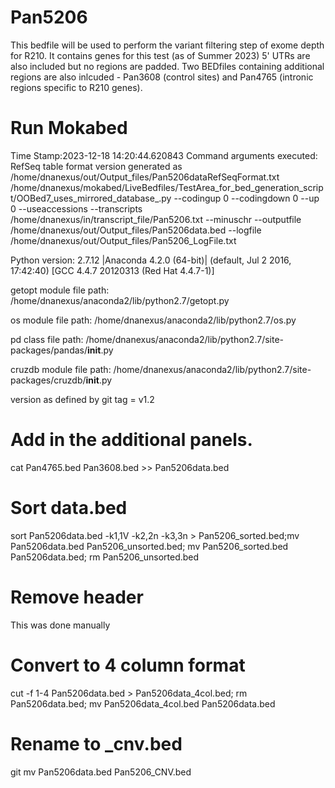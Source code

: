 # Pan5206
This bedfile will be used to perform the variant filtering step of exome depth for R210. It contains genes for this test (as of Summer 2023) 5' UTRs are also included but no regions are padded. Two BEDfiles containing additional regions are also inlcuded - Pan3608 (control sites) and Pan4765 (intronic regions specific to R210 genes).

# Run Mokabed
Time Stamp:2023-12-18 14:20:44.620843
Command arguments executed:
RefSeq table format version generated as /home/dnanexus/out/Output_files/Pan5206dataRefSeqFormat.txt
/home/dnanexus/mokabed/LiveBedfiles/TestArea_for_bed_generation_script/OOBed7_uses_mirrored_database_.py --codingup 0 --codingdown 0 --up 0 --useaccessions --transcripts /home/dnanexus/in/transcript_file/Pan5206.txt --minuschr --outputfile /home/dnanexus/out/Output_files/Pan5206data.bed --logfile /home/dnanexus/out/Output_files/Pan5206_LogFile.txt 

 Python version: 2.7.12 |Anaconda 4.2.0 (64-bit)| (default, Jul  2 2016, 17:42:40) 
[GCC 4.4.7 20120313 (Red Hat 4.4.7-1)]

 getopt module file path: /home/dnanexus/anaconda2/lib/python2.7/getopt.py

 os module file path: /home/dnanexus/anaconda2/lib/python2.7/os.py

 pd class file path: /home/dnanexus/anaconda2/lib/python2.7/site-packages/pandas/__init__.py

 cruzdb module file path: /home/dnanexus/anaconda2/lib/python2.7/site-packages/cruzdb/__init__.py

version as defined by git tag = v1.2

# Add in the additional panels.
cat Pan4765.bed Pan3608.bed >> Pan5206data.bed

# Sort data.bed
sort Pan5206data.bed -k1,1V -k2,2n -k3,3n > Pan5206_sorted.bed;mv Pan5206data.bed Pan5206_unsorted.bed; mv Pan5206_sorted.bed Pan5206data.bed; rm Pan5206_unsorted.bed

# Remove header
This was done manually

# Convert to 4 column format
cut -f 1-4 Pan5206data.bed > Pan5206data_4col.bed; rm Pan5206data.bed; mv Pan5206data_4col.bed Pan5206data.bed

# Rename to _cnv.bed
git mv Pan5206data.bed Pan5206_CNV.bed